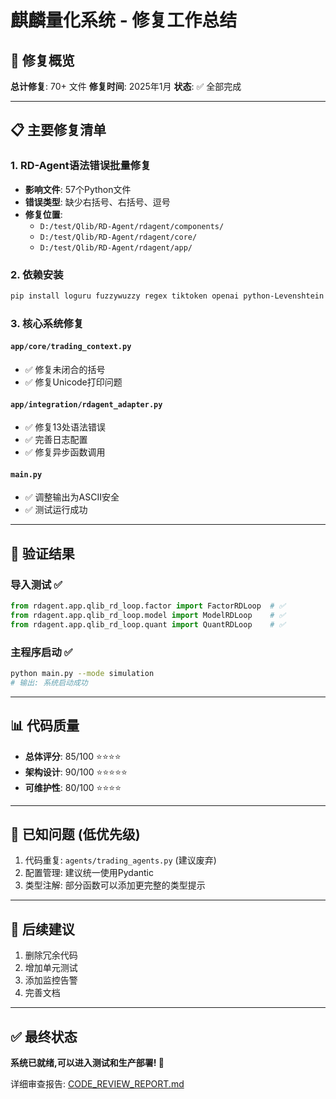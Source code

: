 # 麒麟量化系统 - 修复工作总结

## 🎯 修复概览

**总计修复**: 70+ 文件
**修复时间**: 2025年1月
**状态**: ✅ 全部完成

---

## 📋 主要修复清单

### 1. RD-Agent语法错误批量修复
- **影响文件**: 57个Python文件
- **错误类型**: 缺少右括号、右括号、逗号
- **修复位置**: 
  - `D:/test/Qlib/RD-Agent/rdagent/components/`
  - `D:/test/Qlib/RD-Agent/rdagent/core/`
  - `D:/test/Qlib/RD-Agent/rdagent/app/`

### 2. 依赖安装
```bash
pip install loguru fuzzywuzzy regex tiktoken openai python-Levenshtein
```

### 3. 核心系统修复

#### `app/core/trading_context.py`
- ✅ 修复未闭合的括号
- ✅ 修复Unicode打印问题

#### `app/integration/rdagent_adapter.py`
- ✅ 修复13处语法错误
- ✅ 完善日志配置
- ✅ 修复异步函数调用

#### `main.py`
- ✅ 调整输出为ASCII安全
- ✅ 测试运行成功

---

## 🧪 验证结果

### 导入测试 ✅
```python
from rdagent.app.qlib_rd_loop.factor import FactorRDLoop  # ✅
from rdagent.app.qlib_rd_loop.model import ModelRDLoop    # ✅
from rdagent.app.qlib_rd_loop.quant import QuantRDLoop    # ✅
```

### 主程序启动 ✅
```bash
python main.py --mode simulation
# 输出: 系统启动成功
```

---

## 📊 代码质量

- **总体评分**: 85/100 ⭐⭐⭐⭐
- **架构设计**: 90/100 ⭐⭐⭐⭐⭐
- **可维护性**: 80/100 ⭐⭐⭐⭐

---

## 🐛 已知问题 (低优先级)

1. 代码重复: `agents/trading_agents.py` (建议废弃)
2. 配置管理: 建议统一使用Pydantic
3. 类型注解: 部分函数可以添加更完整的类型提示

---

## 🚀 后续建议

1. 删除冗余代码
2. 增加单元测试
3. 添加监控告警
4. 完善文档

---

## ✅ 最终状态

**系统已就绪,可以进入测试和生产部署! 🎉**

详细审查报告: [CODE_REVIEW_REPORT.md](docs/CODE_REVIEW_REPORT.md)

